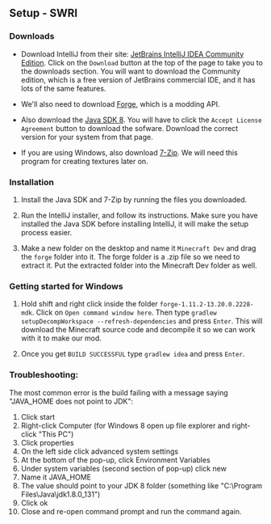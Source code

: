 ## Setup - SWRI

### Downloads

* Download IntelliJ from their site: [JetBrains IntelliJ IDEA Community Edition](http://www.jetbrains.com/idea/). Click on the `Download` button at the top of the page to take you to the downloads section. You will want to download the Community edition, which is a free version of JetBrains commercial IDE, and it has lots of the same features.

* We'll also need to download [Forge](http://files.minecraftforge.net/maven/net/minecraftforge/forge/1.11.2-13.20.1.2429/forge-1.11.2-13.20.1.2429-mdk.zip), which is a modding API.

* Also download the [Java SDK 8](http://www.oracle.com/technetwork/java/javase/downloads/jdk8-downloads-2133151.html). You will have to click the `Accept License Agreement` button to download the sofware. Download the correct version for your system from that page.

* If you are using Windows, also download [7-Zip](http://www.7-zip.org). We will need this program for creating textures later on.

### Installation

1. Install the Java SDK and 7-Zip by running the files you downloaded.

2. Run the IntelliJ installer, and follow its instructions. Make sure you have installed the Java SDK before installing IntelliJ, it will make the setup process easier.

3. Make a new folder on the desktop and name it `Minecraft Dev` and drag the `forge` folder into it. The forge folder is a .zip file so we need to extract it. Put the extracted folder into the Minecraft Dev folder as well.

### Getting started for Windows

1. Hold shift and right click inside the folder `forge-1.11.2-13.20.0.2228-mdk`. Click on `Open command window here`. Then type `gradlew setupDecompWorkspace --refresh-dependencies` and press `Enter`. This will download the Minecraft source code and decompile it so we can work with it to make our mod.

2. Once you get `BUILD SUCCESSFUL` type `gradlew idea` and press `Enter`.

### Troubleshooting:

The most common error is the build failing with a message saying "JAVA_HOME does not point to JDK":

1. Click start  
2. Right-click Computer  (for Windows 8 open up file explorer and right-click "This PC")  
3. Click properties  
4. On the left side click advanced system settings  
5. At the bottom of the pop-up, click Environment Variables  
6. Under system variables (second section of pop-up) click new  
7. Name it JAVA_HOME  
8. The value should point to your JDK 8 folder (something like "C:\Program Files\Java\jdk1.8.0_131")  
9. Click ok  
10. Close and re-open command prompt and run the command again.  

